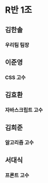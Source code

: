 # R반 1조

## 김한솔
### 우리팀 팀장

## 이준영
### CSS 고수

## 김효환
### 자바스크립트 고수

## 김희준
### 알고리즘 고수 

## 서대식
### 프론트 고수